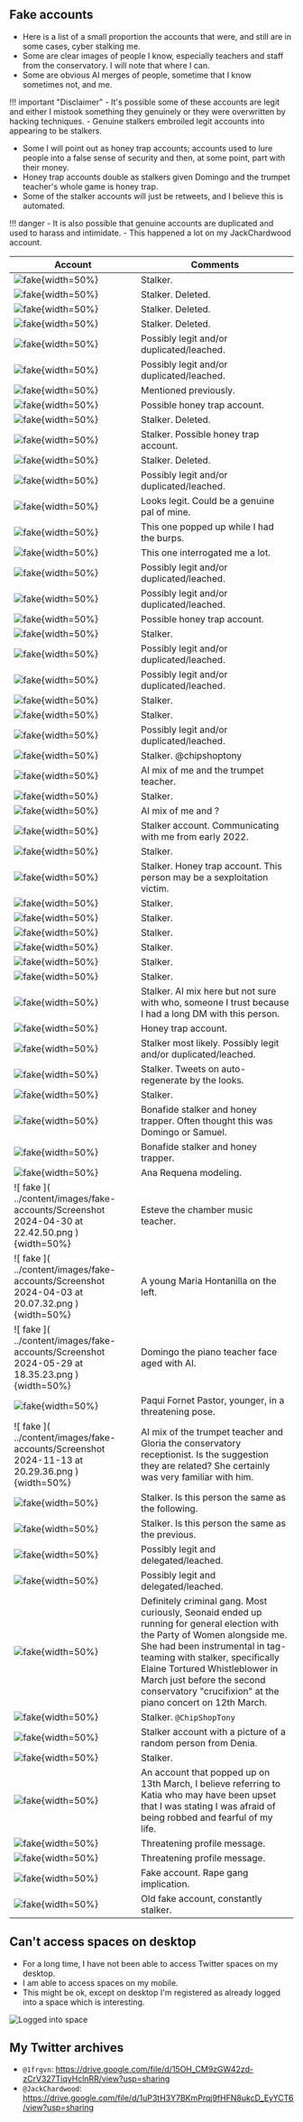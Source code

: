 ## Fake accounts

- Here is a list of a small proportion the accounts that were, and still are in some cases, cyber stalking me.
- Some are clear images of people I know, especially teachers and staff from the conservatory. I will note that where I can.
- Some are obvious AI merges of people, sometime that I know sometimes not, and me.

!!! important "Disclaimer"
    - It's possible some of these accounts are legit and either I mistook something they genuinely or they were overwritten by hacking techniques.
    - Genuine stalkers embroiled legit accounts into appearing to be stalkers.

- Some I will point out as honey trap accounts; accounts used to lure people into a false sense of security and then, at some point, part with their money. 
- Honey trap accounts double as stalkers given Domingo and the trumpet teacher's whole game is honey trap.
- Some of the stalker accounts will just be retweets, and I believe this is automated.

!!! danger
    - It is also possible that genuine accounts are duplicated and used to harass and intimidate.
    - This happened a lot on my JackChardwood account.


| Account  | Comments  |
|----------------------------------------------------------|---|
| ![ fake ]( ../content/images/fake-accounts/list/3.png ){width=50%}  |  Stalker. |
| ![ fake ]( ../content/images/fake-accounts/list/4.png ){width=50%}  |  Stalker. Deleted. |
| ![ fake ]( ../content/images/fake-accounts/list/11.png ){width=50%} |  Stalker. Deleted. |
| ![ fake ]( ../content/images/fake-accounts/list/7.png ){width=50%}  |  Stalker. Deleted. |
| ![ fake ]( ../content/images/fake-accounts/list/10.png ){width=50%} |  Possibly legit and/or duplicated/leached. |
| ![ fake ]( ../content/images/fake-accounts/list/1.png ){width=50%}  |  Possibly legit and/or duplicated/leached. |
| ![ fake ]( ../content/images/fake-accounts/list/2.png ){width=50%}  |  Mentioned previously. |
| ![ fake ]( ../content/images/fake-accounts/list/5.png ){width=50%}  |  Possible honey trap account. |
| ![ fake ]( ../content/images/fake-accounts/list/6.png ){width=50%}  |  Stalker. Deleted. |
| ![ fake ]( ../content/images/fake-accounts/list/8.png ){width=50%}  |  Stalker. Possible honey trap account. |
| ![ fake ]( ../content/images/fake-accounts/list/9.png ){width=50%}  |  Stalker. Deleted. |
| ![ fake ]( ../content/images/fake-accounts/list/12.png ){width=50%} |  Possibly legit and/or duplicated/leached. |
| ![ fake ]( ../content/images/fake-accounts/list/13.png ){width=50%} |  Looks legit. Could be a genuine pal of mine. |
| ![ fake ]( ../content/images/fake-accounts/list/14.png ){width=50%} |  This one popped up while I had the burps. |
| ![ fake ]( ../content/images/fake-accounts/list/15.png ){width=50%} |  This one interrogated me a lot. |
| ![ fake ]( ../content/images/fake-accounts/list/16.png ){width=50%} |  Possibly legit and/or duplicated/leached. |
| ![ fake ]( ../content/images/fake-accounts/list/17.png ){width=50%} |  Possibly legit and/or duplicated/leached. |
| ![ fake ]( ../content/images/fake-accounts/list/18.png ){width=50%} |  Possible honey trap account. |
| ![ fake ]( ../content/images/fake-accounts/list/20.png ){width=50%} |  Stalker. |
| ![ fake ]( ../content/images/fake-accounts/list/21.png ){width=50%} |  Possibly legit and/or duplicated/leached. |
| ![ fake ]( ../content/images/fake-accounts/list/24.png ){width=50%} |  Possibly legit and/or duplicated/leached. |
| ![ fake ]( ../content/images/fake-accounts/list/25.png ){width=50%} |  Stalker. |
| ![ fake ]( ../content/images/fake-accounts/list/27.png ){width=50%} |  Stalker. |
| ![ fake ]( ../content/images/fake-accounts/list/28.png ){width=50%} |  Possibly legit and/or duplicated/leached. |
| ![ fake ]( ../content/images/fake-accounts/list/31.png ){width=50%} |  Stalker. @chipshoptony |
| ![ fake ]( ../content/images/fake-accounts/list/32.png ){width=50%} |  AI mix of me and the trumpet teacher. |
| ![ fake ]( ../content/images/fake-accounts/list/33.png ){width=50%} |  Stalker. |
| ![ fake ]( ../content/images/fake-accounts/list/34.png ){width=50%} |  AI mix of me and ? |
| ![ fake ]( ../content/images/fake-accounts/list/36.png ){width=50%} |  Stalker account. Communicating with me from early 2022. |
| ![ fake ]( ../content/images/fake-accounts/list/37.png ){width=50%} |  Stalker. |
| ![ fake ]( ../content/images/fake-accounts/list/38.png ){width=50%} |  Stalker. Honey trap account. This person may be a sexploitation victim. |
| ![ fake ]( ../content/images/fake-accounts/list/39.png ){width=50%} |  Stalker. |
| ![ fake ]( ../content/images/fake-accounts/list/40.png ){width=50%} |  Stalker. |
| ![ fake ]( ../content/images/fake-accounts/list/41.png ){width=50%} |  Stalker.|
| ![ fake ]( ../content/images/fake-accounts/list/42.png ){width=50%} |  Stalker. |
| ![ fake ]( ../content/images/fake-accounts/list/43.png ){width=50%} |  Stalker. |
| ![ fake ]( ../content/images/fake-accounts/list/44.png ){width=50%} |  Stalker. |
| ![ fake ]( ../content/images/fake-accounts/list/45.png ){width=50%} |  Stalker. AI mix here but not sure with who, someone I trust because I had a long DM with this person. |
| ![ fake ]( ../content/images/fake-accounts/list/46.png ){width=50%} |  Honey trap account. |
| ![ fake ]( ../content/images/fake-accounts/list/47.png ){width=50%} |  Stalker most likely. Possibly legit and/or duplicated/leached. |
| ![ fake ]( ../content/images/fake-accounts/list/48.png ){width=50%} |  Stalker. Tweets on auto-regenerate by the looks. |
| ![ fake ]( ../content/images/fake-accounts/list/49.png ){width=50%} |  Stalker. |
| ![ fake ]( ../content/images/fake-accounts/list/50.png ){width=50%} |  Bonafide stalker and honey trapper. Often thought this was Domingo or Samuel. |
| ![ fake ]( ../content/images/fake-accounts/list/53.png ){width=50%} |  Bonafide stalker and honey trapper. |
| ![ fake ]( ../content/images/fake-accounts/GZ69WCMXQAEQdzB.png ){width=50%} |  Ana Requena modeling. |
| ![ fake ]( ../content/images/fake-accounts/Screenshot 2024-04-30 at 22.42.50.png ){width=50%} | Esteve the chamber music teacher.  |
| ![ fake ]( ../content/images/fake-accounts/Screenshot 2024-04-03 at 20.07.32.png ){width=50%} |  A young Maria Hontanilla on the left. |
| ![ fake ]( ../content/images/fake-accounts/Screenshot 2024-05-29 at 18.35.23.png ){width=50%} | Domingo the piano teacher face aged with AI.  |
| ![ fake ]( ../content/images/fake-accounts/paqui1.png ){width=50%} | Paqui Fornet Pastor, younger, in a threatening pose.  |
| ![ fake ]( ../content/images/fake-accounts/Screenshot 2024-11-13 at 20.29.36.png ){width=50%} |  AI mix of the trumpet teacher and Gloria the conservatory receptionist. Is the suggestion they are related? She certainly was very familiar with him. |
| ![ fake ]( ../content/images/fake-accounts/list/54.png ){width=50%} |  Stalker. Is this person the same as the following. |
| ![ fake ]( ../content/images/fake-accounts/list/55.png ){width=50%} |  Stalker. Is this person the same as the previous. |
| ![ fake ]( ../content/images/fake-accounts/list/19.png ){width=50%} |  Possibly legit and delegated/leached. |
| ![ fake ]( ../content/images/fake-accounts/list/22.png ){width=50%} |  Possibly legit and delegated/leached. |
| ![ fake ]( ../content/images/fake-accounts/list/29.png ){width=50%} |  Definitely criminal gang. Most curiously, Seonaid ended up running for general election with the Party of Women alongside me. She had been instrumental in tag-teaming with stalker, specifically Elaine Tortured Whistleblower in March just before the second conservatory "crucifixion" at the piano concert on 12th March. |
| ![ fake ]( ../content/images/fake-accounts/list/23.png ){width=50%} |  Stalker. `@ChipShopTony` |
| ![ fake ]( ../content/images/fake-accounts/list/26.png ){width=50%} |  Stalker account with a picture of a random person from Denia. |
| ![ fake ]( ../content/images/fake-accounts/list/51.png ){width=50%} |  Stalker. |
| ![ fake ]( ../content/images/fake-accounts/list/52.png ){width=50%} |  An account that popped up on 13th March, I believe referring to Katia who may have been upset that I was stating I was afraid of being robbed and fearful of my life. |
| ![ fake ]( ../content/images/fake-accounts/list/56.png ){width=50%} |  Threatening profile message. |
| ![ fake ]( ../content/images/fake-accounts/list/57.png ){width=50%} |  Threatening profile message. |
| ![ fake ]( ../content/images/fake-accounts/list/58.png ){width=50%} |  Fake account. Rape gang implication. |
| ![ fake ]( ../content/images/fake-accounts/list/59.png ){width=50%} |  Old fake account, constantly stalker.

## Can't access spaces on desktop

- For a long time, I have not been able to access Twitter spaces on my desktop.
- I am able to access spaces on my mobile.
- This might be ok, except on desktop I'm registered as already logged into a space which is interesting.

![Logged into space](../content/images/already-in-a-space.png)

## My Twitter archives

- `@1frgvn`: https://drive.google.com/file/d/15OH_CM9zGW42zd-zCrV327TiqyHclnRR/view?usp=sharing
- `@JackChardwood`: https://drive.google.com/file/d/1uP3tH3Y7BKmPrqj9fHFN8ukcD_EyYCT6/view?usp=sharing